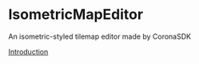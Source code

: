 IsometricMapEditor
=============
An isometric-styled tilemap editor made by CoronaSDK

[Introduction](https://keviner2004.gitbooks.io/isometric-map-editor/)

